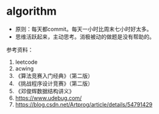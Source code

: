 
# algorithm

* 原则：每天都commit。每天一小时比周末七小时好太多。
* 思维活跃起来，主动思考。消极被动的做题是没有帮助的。

参考资料：

1. leetcode
2. acwing
3. 《算法竞赛入门经典》（第二版）
4. 《挑战程序设计竞赛》（第二版）
5. 《邓俊辉数据结构讲义》
6. <https://www.udebug.com/>
7. <https://blog.csdn.net/Artprog/article/details/54791429>

